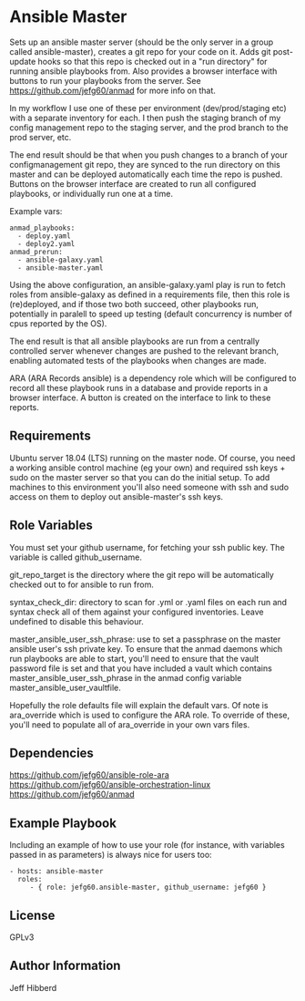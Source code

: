 Ansible Master
=========

Sets up an ansible master server (should be the only server in a group called ansible-master), creates a git repo for your code on it. Adds git post-update hooks so that this repo is checked out in a "run directory" for running ansible playbooks from. Also provides a browser interface with buttons to run your playbooks from the server. See https://github.com/jefg60/anmad for more info on that.

In my workflow I use one of these per environment (dev/prod/staging etc) with a separate inventory for each. I then push the staging branch of my config management repo to the staging server, and the prod branch to the prod server, etc.

The end result should be that when you push changes to a branch of your configmanagement git repo, they are synced to the run directory on this master and can be deployed automatically each time the repo is pushed. Buttons on the browser interface are created to run all configured playbooks, or individually run one at a time.

Example vars:

```
anmad_playbooks:
  - deploy.yaml
  - deploy2.yaml
anmad_prerun:
  - ansible-galaxy.yaml
  - ansible-master.yaml
```

Using the above configuration, an ansible-galaxy.yaml play is run to fetch roles from ansible-galaxy as defined in a requirements file, then this role is (re)deployed, and if those two both succeed, other playbooks run, potentially in paralell to speed up testing (default concurrency is number of cpus reported by the OS).

The end result is that all ansible playbooks are run from a centrally controlled server whenever changes are pushed to the relevant branch, enabling automated tests of the playbooks when changes are made.

ARA (ARA Records ansible) is a dependency role which will be configured to record all these playbook runs in a database and provide reports in a browser interface. A button is created on the interface to link to these reports.

Requirements
------------

Ubuntu server 18.04 (LTS) running on the master node.
Of course, you need a working ansible control machine (eg your own) and required ssh keys + sudo on the master server so that you can do the initial setup. To add machines to this environment you'll also need someone with ssh and sudo access on them to deploy out ansible-master's ssh keys.

Role Variables
--------------

You must set your github username, for fetching your ssh public key. The variable is called github_username.

git_repo_target is the directory where the git repo will be automatically checked out to for ansible to run from.

syntax_check_dir: directory to scan for .yml or .yaml files on each run and syntax check all of them against your configured inventories. Leave undefined to disable this behaviour.

master_ansible_user_ssh_phrase: use to set a passphrase on the master ansible user's ssh private key. To ensure that the anmad daemons which run playbooks are able to start, you'll need to ensure that the vault password file is set and that you have included a vault which contains master_ansible_user_ssh_phrase in the anmad config variable master_ansible_user_vaultfile.

Hopefully the role defaults file will explain the default vars. Of note is ara_override which is used to configure the ARA role. To override of these, you'll need to populate all of ara_override in your own vars files.

Dependencies
------------
https://github.com/jefg60/ansible-role-ara
https://github.com/jefg60/ansible-orchestration-linux
https://github.com/jefg60/anmad

Example Playbook
----------------

Including an example of how to use your role (for instance, with variables passed in as parameters) is always nice for users too:

    - hosts: ansible-master
      roles:
         - { role: jefg60.ansible-master, github_username: jefg60 }

License
-------

GPLv3

Author Information
------------------

Jeff Hibberd
